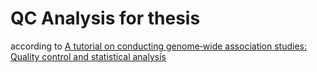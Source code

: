 # QC Analysis for thesis

according to [A tutorial on conducting genome‐wide association studies: Quality control and statistical analysis](https://pmc.ncbi.nlm.nih.gov/articles/PMC6001694/)
